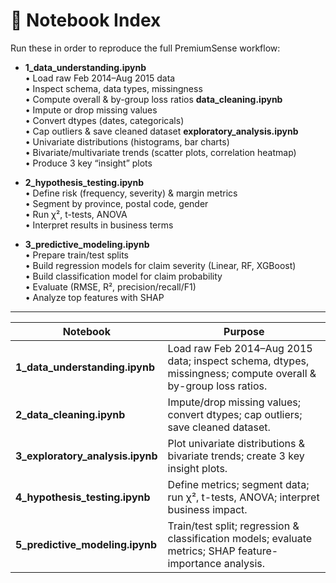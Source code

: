 # 📓 Notebook Index

Run these in order to reproduce the full PremiumSense workflow:

- **1_data_understanding.ipynb**  
  • Load raw Feb 2014–Aug 2015 data  
  • Inspect schema, data types, missingness  
  • Compute overall & by-group loss ratios
  **data_cleaning.ipynb**  
  • Impute or drop missing values  
  • Convert dtypes (dates, categoricals)  
  • Cap outliers & save cleaned dataset
  **exploratory_analysis.ipynb**  
  • Univariate distributions (histograms, bar charts)  
  • Bivariate/multivariate trends (scatter plots, correlation heatmap)  
  • Produce 3 key “insight” plots

- **2_hypothesis_testing.ipynb**  
  • Define risk (frequency, severity) & margin metrics  
  • Segment by province, postal code, gender  
  • Run χ², t-tests, ANOVA  
  • Interpret results in business terms

- **3_predictive_modeling.ipynb**  
  • Prepare train/test splits  
  • Build regression models for claim severity (Linear, RF, XGBoost)  
  • Build classification model for claim probability  
  • Evaluate (RMSE, R², precision/recall/F1)  
  • Analyze top features with SHAP

---

| **Notebook**                     | **Purpose**                                                                                                   |
| -------------------------------- | ------------------------------------------------------------------------------------------------------------- |
| **1_data_understanding.ipynb**   | Load raw Feb 2014–Aug 2015 data; inspect schema, dtypes, missingness; compute overall & by-group loss ratios. |
| **2_data_cleaning.ipynb**        | Impute/drop missing values; convert dtypes; cap outliers; save cleaned dataset.                               |
| **3_exploratory_analysis.ipynb** | Plot univariate distributions & bivariate trends; create 3 key insight plots.                                 |
| **4_hypothesis_testing.ipynb**   | Define metrics; segment data; run χ², t-tests, ANOVA; interpret business impact.                              |
| **5_predictive_modeling.ipynb**  | Train/test split; regression & classification models; evaluate metrics; SHAP feature-importance analysis.     |
